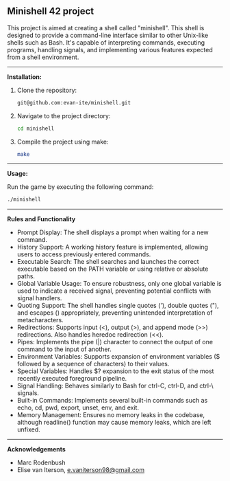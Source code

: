 ## Minishell 42 project

This project is aimed at creating a shell called "minishell". This shell is designed to provide a command-line interface similar to other Unix-like shells such as Bash. It's capable of interpreting commands, executing programs, handling signals, and implementing various features expected from a shell environment.

---

**Installation:**

1. Clone the repository:
   ```bash
   git@github.com:evan-ite/minishell.git
   ```

2. Navigate to the project directory:
   ```bash
   cd minishell
   ```

3. Compile the project using make:
   ```bash
   make
   ```

---

**Usage:**

Run the game by executing the following command:
```bash
./minishell
```
---

**Rules and Functionality**
- Prompt Display:
  The shell displays a prompt when waiting for a new command.
- History Support:
  A working history feature is implemented, allowing users to access previously entered commands.
- Executable Search:
  The shell searches and launches the correct executable based on the PATH variable or using relative or absolute paths.
- Global Variable Usage:
  To ensure robustness, only one global variable is used to indicate a received signal, preventing potential conflicts with signal handlers.
- Quoting Support:
  The shell handles single quotes ('), double quotes ("), and escapes () appropriately, preventing unintended interpretation of metacharacters.
- Redirections:
  Supports input (<), output (>), and append mode (>>) redirections. Also handles heredoc redirection (<<).
- Pipes:
  Implements the pipe (|) character to connect the output of one command to the input of another.
- Environment Variables:
  Supports expansion of environment variables ($ followed by a sequence of characters) to their values.
- Special Variables:
  Handles $? expansion to the exit status of the most recently executed foreground pipeline.
- Signal Handling:
  Behaves similarly to Bash for ctrl-C, ctrl-D, and ctrl-\ signals.
- Built-in Commands:
  Implements several built-in commands such as echo, cd, pwd, export, unset, env, and exit.
- Memory Management:
  Ensures no memory leaks in the codebase, although readline() function may cause memory leaks, which are left unfixed.

---

**Acknowledgements**
- Marc Rodenbush
- Elise van Iterson, e.vaniterson98@gmail.com
